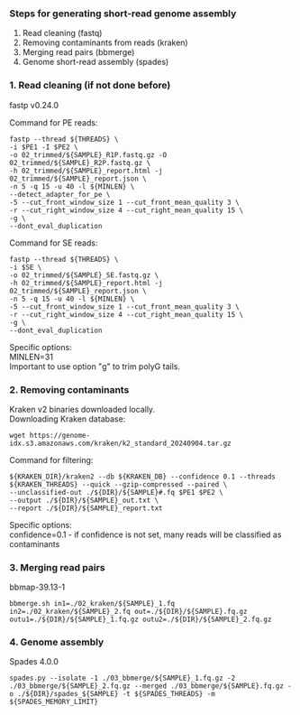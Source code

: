 ### Steps for generating short-read genome assembly

1. Read cleaning (fastq)
2. Removing contaminants from reads (kraken)
3. Merging read pairs (bbmerge)  
4. Genome short-read assembly (spades)  


### 1. Read cleaning (if not done before)
fastp v0.24.0

Command for PE reads:
```
fastp --thread ${THREADS} \
-i $PE1 -I $PE2 \
-o 02_trimmed/${SAMPLE}_R1P.fastq.gz -O 02_trimmed/${SAMPLE}_R2P.fastq.gz \
-h 02_trimmed/${SAMPLE}_report.html -j 02_trimmed/${SAMPLE}_report.json \
-n 5 -q 15 -u 40 -l ${MINLEN} \
--detect_adapter_for_pe \
-5 --cut_front_window_size 1 --cut_front_mean_quality 3 \
-r --cut_right_window_size 4 --cut_right_mean_quality 15 \
-g \
--dont_eval_duplication
```

Command for SE reads:
```
fastp --thread ${THREADS} \
-i $SE \
-o 02_trimmed/${SAMPLE}_SE.fastq.gz \
-h 02_trimmed/${SAMPLE}_report.html -j 02_trimmed/${SAMPLE}_report.json \
-n 5 -q 15 -u 40 -l ${MINLEN} \
-5 --cut_front_window_size 1 --cut_front_mean_quality 3 \
-r --cut_right_window_size 4 --cut_right_mean_quality 15 \
-g \
--dont_eval_duplication
```

Specific options:  
MINLEN=31  
Important to use option "g" to trim polyG tails.  

### 2. Removing contaminants
Kraken v2 binaries downloaded locally.  
Downloading Kraken database:
```
wget https://genome-idx.s3.amazonaws.com/kraken/k2_standard_20240904.tar.gz
```
Command for filtering:
```
${KRAKEN_DIR}/kraken2 --db ${KRAKEN_DB} --confidence 0.1 --threads ${KRAKEN_THREADS} --quick --gzip-compressed --paired \
--unclassified-out ./${DIR}/${SAMPLE}#.fq $PE1 $PE2 \
--output ./${DIR}/${SAMPLE}_out.txt \
--report ./${DIR}/${SAMPLE}_report.txt
```

Specific options:  
confidence=0.1 - if confidence is not set, many reads will be classified as contaminants  

### 3. Merging read pairs
bbmap-39.13-1  
```
bbmerge.sh in1=./02_kraken/${SAMPLE}_1.fq in2=./02_kraken/${SAMPLE}_2.fq out=./${DIR}/${SAMPLE}.fq.gz outu1=./${DIR}/${SAMPLE}_1.fq.gz outu2=./${DIR}/${SAMPLE}_2.fq.gz
```

### 4. Genome assembly
Spades 4.0.0  
```
spades.py --isolate -1 ./03_bbmerge/${SAMPLE}_1.fq.gz -2 ./03_bbmerge/${SAMPLE}_2.fq.gz --merged ./03_bbmerge/${SAMPLE}.fq.gz -o ./${DIR}/spades_${SAMPLE} -t ${SPADES_THREADS} -m ${SPADES_MEMORY_LIMIT}
```
